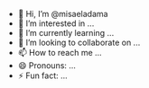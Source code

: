 - 👋 Hi, I’m @misaeladama
- 👀 I’m interested in ...
- 🌱 I’m currently learning ...
- 💞️ I’m looking to collaborate on ...
- 📫 How to reach me ...
- 😄 Pronouns: ...
- ⚡ Fun fact: ...

<!---
misaeladama/misaeladama is a ✨ special ✨ repository because its `README.md` (this file) appears on your GitHub profile.
You can click the Preview link to take a look at your changes.
--->
